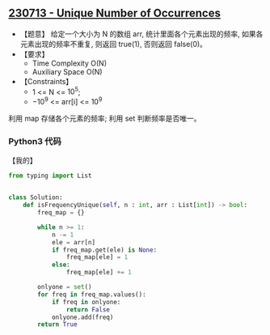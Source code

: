## [230713 - Unique Number of Occurrences](https://practice.geeksforgeeks.org/problems/unique-frequencies-of-not/1)

- 【题意】 给定一个大小为 N 的数组 arr, 统计里面各个元素出现的频率, 如果各元素出现的频率不重复, 则返回 true(1), 否则返回 false(0)。
- 【要求】
    - Time Complexity O(N)
    - Auxiliary Space O(N)
- 【Constraints】
    - 1 <= N <= $10^5$;
    - $-10^9$ <= arr[i] <= $10^9$

利用 map 存储各个元素的频率; 利用 set 判断频率是否唯一。

### Python3 代码

【我的】
```py
from typing import List


class Solution:
    def isFrequencyUnique(self, n : int, arr : List[int]) -> bool:
        freq_map = {}

        while n >= 1:
            n -= 1
            ele = arr[n]
            if freq_map.get(ele) is None:
                freq_map[ele] = 1
            else:
                freq_map[ele] += 1

        onlyone = set()
        for freq in freq_map.values():
            if freq in onlyone:
                return False
            onlyone.add(freq)
        return True
```